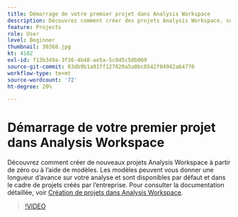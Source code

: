 ```yaml
---
title: Démarrage de votre premier projet dans Analysis Workspace
description: Découvrez comment créer des projets Analysis Workspace, soit de A à Z, soit en utilisant des modèles.
feature: Projects
role: User
level: Beginner
thumbnail: 30368.jpg
kt: 4102
exl-id: f13b349a-3f36-4b48-ae5a-5c045c58b069
source-git-commit: 03db9b1a91ff127020a5a0bc0542f04942a64770
workflow-type: tm+mt
source-wordcount: '72'
ht-degree: 20%

---
```


# Démarrage de votre premier projet dans Analysis Workspace

Découvrez comment créer de nouveaux projets Analysis Workspace à partir de zéro ou à l’aide de modèles. Les modèles peuvent vous donner une longueur d’avance sur votre analyse et sont disponibles par défaut et dans le cadre de projets créés par l’entreprise. Pour consulter la documentation détaillée, voir [Création de projets dans Analysis Workspace](https://experienceleague.adobe.com/en/docs/analytics/analyze/analysis-workspace/build-workspace-project/create-projects).

>[!VIDEO](https://video.tv.adobe.com/v/30368/?quality=12&learn=on)
